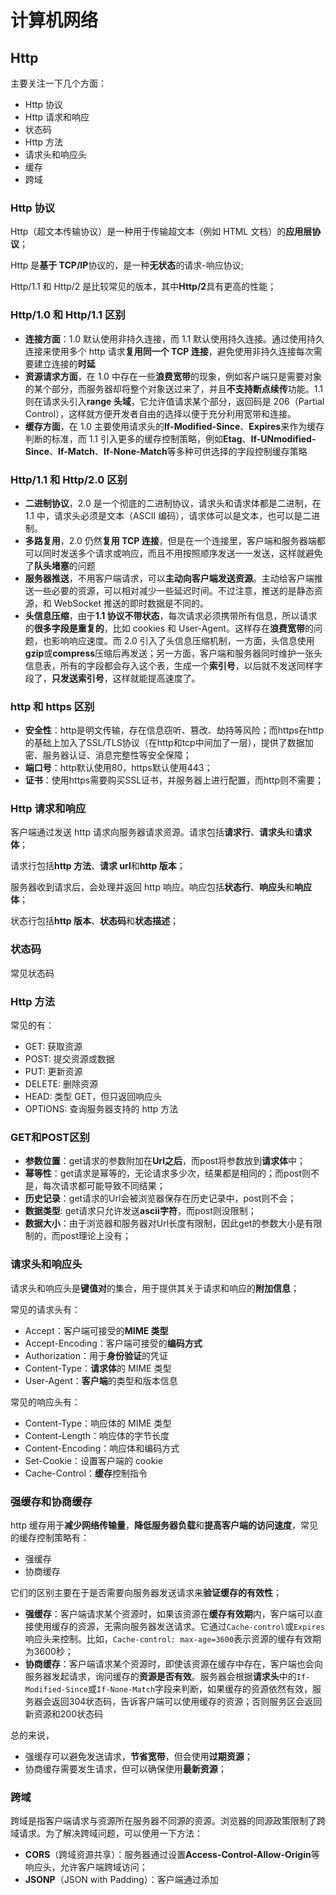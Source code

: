 # 计算机网络



## Http

主要关注一下几个方面：

- Http 协议
- Http 请求和响应
- 状态码
- Http 方法
- 请求头和响应头
- 缓存
- 跨域

### Http 协议

Http（超文本传输协议）是一种用于传输超文本（例如 HTML 文档）的**应用层协议**；

Http 是**基于 TCP/IP**协议的，是一种**无状态**的请求-响应协议;

Http/1.1 和 Http/2 是比较常见的版本，其中**Http/2**具有更高的性能；

### Http/1.0 和 Http/1.1 区别

- **连接方面**：1.0 默认使用非持久连接，而 1.1 默认使用持久连接。通过使用持久连接来使用多个 http 请求**复用同一个 TCP 连接**，避免使用非持久连接每次需要建立连接的**时延**
- **资源请求方面**，在 1.0 中存在一些**浪费宽带**的现象，例如客户端只是需要对象的某个部分，而服务器却将整个对象送过来了，并且**不支持断点续传**功能。1.1 则在请求头引入**range 头域**，它允许值请求某个部分，返回码是 206（Partial Control），这样就方便开发者自由的选择以便于充分利用宽带和连接。
- **缓存方面**，在 1.0 主要使用请求头的**If-Modified-Since**、**Expires**来作为缓存判断的标准，而 1.1 引入更多的缓存控制策略，例如**Etag**、**If-UNmodified-Since**、**If-Match**、**If-None-Match**等多种可供选择的字段控制缓存策略

### Http/1.1 和 Http/2.0 区别

- **二进制协议**，2.0 是一个彻底的二进制协议，请求头和请求体都是二进制，在 1.1 中，请求头必须是文本（ASCII 编码），请求体可以是文本，也可以是二进制。
- **多路复用**，2.0 仍然**复用 TCP 连接**，但是在一个连接里，客户端和服务器端都可以同时发送多个请求或响应，而且不用按照顺序发送一一发送，这样就避免了**队头堵塞**的问题
- **服务器推送**，不用客户端请求，可以**主动向客户端发送资源**。主动给客户端推送一些必要的资源，可以相对减少一些延迟时间。不过注意，推送的是静态资源，和 WebSocket 推送的即时数据是不同的。
- **头信息压缩**，由于**1.1 协议不带状态**，每次请求必须携带所有信息，所以请求的**很多字段是重复的**，比如 cookies 和 User-Agent。这样存在**浪费宽带**的问题，也影响响应速度。而 2.0 引入了头信息压缩机制，一方面，头信息使用**gzip**或**compress**压缩后再发送；另一方面，客户端和服务器同时维护一张头信息表，所有的字段都会存入这个表，生成一个**索引号**，以后就不发送同样字段了，**只发送索引号**，这样就能提高速度了。

### http 和 https 区别

- **安全性**：http是明文传输，存在信息窃听、篡改、劫持等风险；而https在http的基础上加入了SSL/TLS协议（在http和tcp中间加了一层），提供了数据加密、服务器认证、消息完整性等安全保障；
- **端口号**：http默认使用80，https默认使用443；
- **证书**：使用https需要购买SSL证书，并服务器上进行配置，而http则不需要；

### Http 请求和响应

客户端通过发送 http 请求向服务器请求资源。请求包括**请求行**、**请求头**和**请求体**；

请求行包括**http 方法**、**请求 url**和**http 版本**；

服务器收到请求后，会处理并返回 http 响应。响应包括**状态行**、**响应头**和**响应体**；

状态行包括**http 版本**、**状态码**和**状态描述**；

### 状态码

常见状态码

### Http 方法

常见的有：

- GET: 获取资源
- POST: 提交资源或数据
- PUT: 更新资源
- DELETE: 删除资源
- HEAD: 类型 GET，但只返回响应头
- OPTIONS: 查询服务器支持的 http 方法

### GET和POST区别

- **参数位置**：get请求的参数附加在**Url之后**，而post将参数放到**请求体**中；
- **幂等性**：get请求是幂等的，无论请求多少次，结果都是相同的；而post则不是，每次请求都可能导致不同结果；
- **历史记录**：get请求的Url会被浏览器保存在历史记录中，post则不会；
- **数据类型**:  get请求只允许发送**ascii字符**，而post则没限制；
- **数据大小**：由于浏览器和服务器对Url长度有限制，因此get的参数大小是有限制的，而post理论上没有；

### 请求头和响应头

请求头和响应头是**键值对**的集合，用于提供其关于请求和响应的**附加信息**；

常见的请求头有：

- Accept：客户端可接受的**MIME 类型**
- Accept-Encoding：客户端可接受的**编码方式**
- Authorization：用于**身份验证**的凭证
- Content-Type：**请求体**的 MIME 类型
- User-Agent：**客户端**的类型和版本信息

常见的响应头有：

- Content-Type：响应体的 MIME 类型
- Content-Length：响应体的字节长度
- Content-Encoding：响应体和编码方式
- Set-Cookie：设置客户端的 cookie
- Cache-Control：**缓存**控制指令

### 强缓存和协商缓存

http 缓存用于**减少网络传输量**，**降低服务器负载**和**提高客户端的访问速度**，常见的缓存控制策略有：

- 强缓存
- 协商缓存

它们的区别主要在于是否需要向服务器发送请求来**验证缓存的有效性**；

- **强缓存**：客户端请求某个资源时，如果该资源在**缓存有效期**内，客户端可以直接使用缓存的资源，无需向服务器发送请求。它通过`Cache-control`或`Expires` 响应头来控制。比如，`Cache-control: max-age=3600`表示资源的缓存有效期为3600秒；
- **协商缓存**：客户端请求某个资源时，即使该资源在缓存中存在，客户端也会向服务器发起请求，询问缓存的**资源是否有效**。服务器会根据**请求头**中的`If-Modified-Since`或`If-None-Match`字段来判断，如果缓存的资源依然有效，服务器会返回304状态码，告诉客户端可以使用缓存的资源；否则服务区会返回新资源和200状态码

总的来说，

- 强缓存可以避免发送请求，**节省宽带**，但会使用**过期资源**；
- 协商缓存需要发生请求，但可以确保使用**最新资源**；

### 跨域

跨域是指客户端请求与资源所在服务器不同源的资源。浏览器的同源政策限制了跨域请求。为了解决跨域问题，可以使用一下方法：

- **CORS**（跨域资源共享）：服务器通过设置**Access-Control-Allow-Origin**等响应头，允许客户端跨域访问；
- **JSONP**（JSON with Padding）：客户端通过添加<script>标签请求资源，服务器返回**包含 JSON 数据的 JavaScript 代码**。不过这种方法**仅适用于 GET 请求**；
- 第三方代理。

## TCP

- 三次握手

### 三次握手

TCP建立连接需要知道客户端和服务器知道对方准备好通信；

1. SYN发送：客户端发送一个SYN包到服务器，请求建立连接。这个包有**客户端的初始序列号**（就像客户端对服务器说：“你好，我想建立连接”）；
2. SYN收到-ACK发送：服务器收到SYN包后，会发送SYN-ACK包作为响应。这个包有**服务器的初始序列号**和**对客户端初始序列号的确认**（就像服务器对客户端说：“你好，我收到你的请求了，你准备好了吗？”）；
3. ACK发送：客户端收到SYN-ACK包后，会发送一个ACK包到服务器。这个包有**对服务器初始序列号的确认**（就像客户端对服务器说：“我准备好了，我们可以开始了。”）；



## Web 安全

### XXS

**跨站脚本攻击**，攻击者通过**在网站注入恶意脚本**，当用户浏览这个网页时，这些脚本会被执行，从而达到攻击者的目的。

常见的攻击手段包括：

- **存储型**：攻击者将恶意脚本提交到**网站的数据库**中，当用户请求数据时，恶意脚本会被一起返回并执行。
- **反射型**：攻击者将恶意脚本添加到**URL的查询参数**中，当用户点击这个URL时，恶意脚本会被执行。

> 存储型案例

假设有一个论坛网站，用户可以发布帖子，帖子的内容会被保存在数据库中，然后显示在网页上。如果网站没有正确地过滤用户输入，攻击者可以发布一个包含恶意脚本的帖子，如下：

```html
<p>这是一个很有用的帖子！</p>
<script>document.cookie='steal='+document.cookie;</script>
```

当其他用户浏览这个帖子时，恶意脚本会被执行，用户的 cookie 信息就可能被窃取。

> 反射型案例

假设有一个搜索网站，用户可以输入关键词进行搜索，搜索的关键词会被显示在搜索结果页面上。如果网站没有正确地过滤用户输入，攻击者可以创建一个包含恶意脚本的搜索链接，如下：

```html
http://www.example.com/search?keyword=<script>document.cookie='steal='+document.cookie;</script>
```

当用户点击这个链接时，恶意脚本会被执行，用户的 cookie 信息就可能被窃取。

**如何防御**？

- 对用户输入进行过滤或转义，避免直接在网页中插入用户输入的内容；

- 使用**CSP**（内容安全策略），CSP 的本质是建立一个**白名单**，限制网页中脚本的来源。两种方式开启：
  - 1.设置 **http 头部**的 Content-Security-Policy；
  - 2.设置 **Meta 标签**的方式，设置 http-equiv=“Content-Security-Policy”）

- 使用Http-Only属性来保护Cookies，防止被脚本读取。

### CSRF

**跨站请求伪造**，攻击者伪造用户的请求，让用户在无意中执行攻击者的操作。

如果用户在被攻击网站中保存了**登陆状态**，那攻击者就可以利用这个登陆状态，绕过后台用户验证，冒充用户向服务器执行一些操作

本质是利用 cookies 会在**同源请求中**携带发送的特点，以此来实现用户的冒充。

**常见攻击类型**（a链接、img、隐藏form）

- **GET 类型**的 CSRF，比如在网站中的**img**标签里构建一个请求，当用户打开这个网站的时候会自动发起提交。
- **POST 类型**的 CSRF，比如构建一个**表单**，然后隐藏它，当用户进入页面时，自动提交这个表单。
- **链接类型**的 CSRF，比如在**a 标签的 href 属性**里构建一个请求，当然后诱导用户点击。

**如何防御？**

- **验证Referer**，服务器可以验证请求的Referer，只接受来自同一站点的请求；
- **使用 CSRF Token 进行验证**，服务器向用户返回一个随机数**Token**，当网站再次发起请求时，在**请求参数**中加入服务器返回的 Token，然后服务器对这个 Token 进行验证。这种方解决了使用**cookies**单一验证方式时，可能会被冒用的问题。
- **使用SameSite Cookie**：新的Cookie属性，放置Cookie在夸张请求中被发送；

# 浏览器原理



# 操作系统

- 进程
- 线程

## 进程

**并发执行的程序**在执行过程中分配和管理资源的基本单位，是一个**动态**概念，竞争计算机资源的基本单位

## 线程

是进程的一个执行单元；

**何时使用多进程，何时使用多线程？**

对资源的管理和保护要求高，**不限制开销和效率**时，使用**多进程**；

要求**效率高**，**切换频繁**时，资源的保护管理要求不是很高时，使用**多线程**；

# 数据结构

- 树

## 树

树可以描述现实生活的一些事物，比如**家谱**、**单位组织结构**等等；

### 相关术语

- 节点的度（degree）：节点的**子树个数**
- 树的度：树的所有**节点中最大的度数**
- 叶子节点（leaf）：**度为 0 的节点**，也叫叶子节点

### 二叉树

#### 重要特性

![image-20220316094155986](C:\Users\86131\Desktop\know_fragments\md-img\image-20220316094155986.png)

- 一个二叉树**第 i 层**的**最大节点数**为**2^(i-1)**
- **深度为 k**的二叉树有最大节点总数为**2^k-1**
- 对于任何非空二叉树 T，若 n0 表示**叶子节点的个数**，n2 表示**度为 2 的非叶子节点个数**，两者满足**n0 = n2 + 1**

# html

1. 重排（回流)和重绘
2. 图片懒加载
3. CSRF
4. iframe优缺点
5. link和@import的区别
6. script中的defer和aysnc的区别

## 重排（回流)和重绘

重排 reflow，元素的**位置与大小**发生变动时叫重排，也叫**回流**。此时在**layout**阶段，计算每个元素在**设备视口**内的确切位置和大小；

重绘 repaint，元素**样式**发生变动，但是位置没有改变。此时在**Paint**阶段，将渲染树中的每个**节点**转换成屏幕上的**实际像素**，这一步通常叫绘制或栅格化；

重排重绘都会让浏览器重新渲染，而重排得代价更高。

**如何避免过多重排重绘？**

- 样式批量修改
- 分离读写操作

## 图片懒加载

有两个关键：

- 如何判断图片出现在当前视口？
- 如何控制图片的加载？

1. 将图片的**真实地址**保存在一个自定义的属性中（比如 **data-src**），将图片的 **src** 属性设置为一个**占位符图片**（比如一张空白的透明图片）；
2. 监听窗口的**滚动事件**，当滚动到图片的**可视区域**时，将图片的真实地址设置为 src 属性，从而触发图片的加载；
3. 为了避免过多的滚动事件，可以使用**节流**技术，限制触发加载的频率；

提供**`IntersectionObserver`**可以去做这些

需要注意的是，对于一些对 **SEO** 比较重要的图片，比如**标题图**等，应该使用正常的图片加载方式，以保证搜索引擎能够正确地获取这些图片。

## CSRF

cross-site-request forgery 跨站请求伪造 通过**恶意引导**用户一次点击劫持**cookie**进行攻击

以下手段可以减少 CSRF：

- 设置 HTTP Referer 字段，限制请求来源

- token 验证，不放 cookie 中，每次请求手动携带 token 进行校验

## iframe 优缺点

优点：

- **隔离性**：iframe中的JavaScript代码运行在自己的执行环境中，不会影响到主页面；
- **灵活性**：可以加载任何外部页面；
- **并行加载**：iframe的内容会与主页面并行加载，不会阻塞主页面的加载；

缺点：

- **性能问题**：每个iframe都有自己的Window和Document对象，这会增加内存和cpu的使用。
- **SEO问题**：搜索引擎可能无法正确地索引iframe中的内容；
- **跨域问题**：浏览器的同源策略，跨越的iframe有许多限制；
- **布局问题**：iframe的布局和样式控制比较困难，还有进度条等等；
- **历史记录问题**：iframe的导航不会改变浏览器历史记录，这会影响到用户的导航体验；

## link和@import区别

|                             link                             |                           @import                            |
| :----------------------------------------------------------: | :----------------------------------------------------------: |
|                除了引入CSS外，还可以引入图标                 |                         只能引入css                          |
| 属于html元素，当浏览器解析HTML文档时，它会立即加载和应用`<link>`引入的CSS。 | 外部样式表被下载和解析后才会被加载和应用。这可能会出现未样式化的内容，也就是所谓的FOUC（Flash of Unstyled Content）。 |
|                     可并行加载多个样式表                     |                按照它们在CSS中的顺序依次加载                 |
|    可通过JavaScript动态创建和修改href属性，动态选择样式表    |                              x                               |
|                         支持媒体查询                         |                              x                               |

> link媒体查询案例

```html
<!-- 对于宽度大于600px的设备，加载"styles-large.css" -->
<link rel="stylesheet" media="(min-width: 600px)" href="styles-large.css">

<!-- 对于宽度小于或等于600px的设备，加载"styles-small.css" -->
<link rel="stylesheet" media="(max-width: 600px)" href="styles-small.css">
```



> 应用场景

大部分情况推荐link引入；

样式表中引入另一个样式表时，推荐@import；

## script中的defer和async的区别

> 共同点：

在下载脚本同时继续解析HTML；

> 不同点

defer，延迟，等html解析完后，再按照脚本在文档中出现的顺序执行它们；

async，异步，一旦脚本下载完成，会停止html解析，立即执行脚本（导致有多个async脚本时，执行顺序不能保证，下载完的先执行）；

# css

- 响应式和自适应
- 媒体查询
- rem、em、vw、vh
- 垂直水平居中
- 三角形实现
- 伪元素和伪类区别

## 响应式和自适应

比较直观的不同是：**自适应**需要开发**多套**界面，**响应式**开发**一套**界面；

而**响应式**可以通过**弹性布局**和**媒体查询**去实现；

## 媒体查询

媒体查询包含以下部分：

- @media：用于定义媒体查询规则的**关键字**，通常写在 css 头部；
- 媒体类型，指设备类型，常见有 screen、print、speech 等
- 关键字 and only not
- 媒体特性：指要匹配的属性，如 min-width、max-width 等

**例子**

```css
@media screen and (min-width: 768px) {
  /* 当屏幕宽度大于等于768px时应用的样式 */
  body {
    font-size: 16px;
  }
}

@media screen and (max-width: 767px) {
  /* 当屏幕宽度小于767px时应用的样式 */
  body {
    font-size: 14px;
  }
}
```

## rem、em、vw、vh

- rem：根据根元素的 font-size；
- em：根据父元素的 font-size；
- vw 和 vh：根据视口宽高；

## 垂直水平居中

- **子绝父相+transform**（给自己设置）
- flex 布局（给父盒子设置）

## 三角形实现

> 原理

先上口诀：宽高为0，一边为0，两边透明。

元素的border的形成机制是：

在盒子四边由**4个三角形**拼接而成，最先呈现的是每个三角形**底部**的内容，当border-width变大后，每个三角形的剩余部分会渐渐出现；

当盒子内容有宽高时，会遮住每个三角形底部之外的部分；

比如

```css
width: 40px;
height: 40px;
border-width: 50px;
border-style: solid;
border-color: red yellow green blue;
```

![image-20240308155813724](C:\Users\86131\Desktop\know_fragments\md-img\image-20240308155813724.png)

当border-width设置过小时，就是平时的场景（只看到每个三角形底部区域）：

```css
width: 40px;
height: 40px;
border-width: 1px;
border-style: solid;
border-color: red yellow green blue;
```

![image-20240308160134553](C:\Users\86131\Desktop\know_fragments\md-img\image-20240308160134553.png)

当盒子宽高设置为0后，每个三角形全部呈现：

```css
width: 0;
height: 0;
border-width: 30px;
border-style: solid;
border-color: red yellow green blue;
```

![image-20240308160527073](C:\Users\86131\Desktop\know_fragments\md-img\image-20240308160527073.png)

如果有一边不设置border-width，就只有三个三角形：

```css
width: 0;
height: 0;
border-width: 30px 30px 30px 0;
border-style: solid;
border-color: red yellow green #fff;
```

![image-20240308161000975](C:\Users\86131\Desktop\know_fragments\md-img\image-20240308161000975.png)

如果将上下两边的color设置为透明，不就是只看到一个三角形吗：

```css
width: 0;
height: 0;
border-width: 30px 30px 30px 0;
border-style: solid;
border-color: transparent yellow transparent #fff;
```



![image-20240308161318958](C:\Users\86131\Desktop\know_fragments\md-img\image-20240308161318958.png)

不难发现，不设置border-width那一边就是三角形的方向，三角形方向的方向的邻近两边需要设置透明。

> 实现口诀：宽高为0，一边为0，两边透明

```css
width: 0;
height: 0;
border-width: 30px 30px 30px 0;
border-style: solid;
border-color: transparent yellow transparent #fff;
```

## 伪类和伪元素区别

**伪类**用于选择元素特定状态，比如:hover、:active、:nth-child()等

**伪元素**用于选择元素特定部分或添加新元素，比如::before、::after等

# JavaScript

- 闭包
- 关键字
- object
- 全局函数
- 数组方法
- 手写

## 闭包

**什么是闭包，闭包的应用场景是什么**

闭包是能够访问**另外一个函数作用域**中变量的**函数**，它可以将函数作用域内的变量**主动暴露**到函数外（原本是不能够访问函数内的变量的）

**闭包**是一种**保护私有变量**的机制，在函数执行时形成**私有的作用域**，保护里面的私有变量不受外界干扰。

```js
for (let i = 0; i < 5; i++) {
  (function p() {
    console.log(i);
  })();
}
```

闭包应用场景：

- 一个函数返回另外一个**对外层作用域存在引用**的函数
- IIFE（**立即执行函数**）
- **循环赋值**、**独立的计数器**（闭包可以形成互不干扰的私有作用域）
- 用闭包可以**模拟私有方法**（无法在外部直接访问，必须通过内部返回的函数访问，也就是**模块模式**）

## 关键字和它背后

### typeof

可以检测对象和基本类型；

而对于引用类型（**数组、函数、对象**），都返回**object**；

检测 **/abc/** ,返回 **object**；

但检测**Function**，它返回 **function**；

但检测 **window**，返回 **undefined**；

但检测 null 返回 **object**；

原因是这样：

在 JavaScript 最初的实现中，JavaScript 中的值是由一个**表示类型的标签**和实际数据值表示的。对象的类型标签是 **0**。由于 `null` 代表的是**空指针**（大多数平台下值为 0x00），因此，null 的**类型标签**是 0，`typeof null` 也因此返回 `"object"`。

### instanceof

检测**构造函数**的 `prototype` 属性是否出现在某个**实例对象**的**原型链**上。

也就是说，判断一个**实例**是否属于**某种类型**

```js
let person = function () {};
let no = new person();
no instanceof person; //true
```

#### 实现

其实 instanceof 主要的实现原理就是只要右边变量的 **prototype** 在左边变量的**原型链**上即可；

因此，instanceof 在查找的过程中会**遍历**左边变量的原型链，直到找到右边变量的 prototype，如果查找失败，则会返回 false，告诉我们左边变量并非是右边变量的实例。

```js
function new_instance_of(leftVaule, rightVaule) {
  let rightProto = rightVaule.prototype; // 取右表达式的 prototype 值
  leftVaule = leftVaule.__proto__; // 取左表达式的__proto__值
  while (true) {
    if (leftVaule === null) {
      return false;
    }
    if (leftVaule === rightProto) {
      return true;
    }
    leftVaule = leftVaule.__proto__;
  }
}
```

#### 原型

希望被**原型链下游**的对象继承的**属性和方法**，都被储存在**prototype**；

为什么说只要**构造函数**的**prototype**出现在**实例**的**原型链**上，就知道**实例**属于该**构造函数**创建出来的呢？

在传统的 OOP 中，首先定义“类”，此后创建**对象实例**时，类中定义的所有**属性和方法**都被复制到实例中;

在 JavaScript 中并不如此复制——而是在**对象实例**和它的**构造器**之间建立一个**链接**（它是**proto**属性，是从构造函数的`prototype`属性派生的）;

我们来看看**构造函数**创建出一个**实例**时，发生了什么吧：

1. 在内存中**创建一个新对象**（空）
2. 将**构造函数**的**显式原型 prototype**赋值给前面创建出来的**对象**的**隐式原型****proto**
3. **构造函数**内部的**this**，会**指向**创建出来的**新对象**
4. **执行**函数代码
5. 如果构造函数没有**返回非空对象**，这**返回**创建出来的**新对象**

```js
function foo() {
  // 下面三行代码是内部自动操作的，不用写
  var moni = {}
  this = {}
  this.__proto__ = foo.prototype

  return this
}
new foo()
```

你看，上面**this**便是构造函数**foo()**创建出来的**实例**，因为该**实例**的**原型链**（this.**proto**）上有**构造函数**的**prototype**

#### **原型链**

从一个**对象上获取属性**，如果在当前**对象中没有**获取到就会去**它的原型**上面获取，如果它的原型上还没有，它原型本质是个对象，也有对应的原型，就再**去它原型的原型**上找，以此类推，沿着原型一层一层往上找，像链条一样

#### constructor

**构造函数**的**prototype**属性**指向**了他的**原型对象**，该**原型对象**里面有**constructor**属性；

每个**实例对象**都从**原型**中继承了一个 **constructor** 属性，该属性**指向**了用于构造此实例的**构造函数**；

constructor 的作用便是回答了**实例从哪里来的问题**。

![image-20220305193122666](C:\Users\86131\Desktop\know_fragments\md-img\image-20220305193122666.png)

#### ===

- 如果两个操作数都是**对象**，只有当它们指向同一个对象时才返回 `true`；

- **数字类型**必须拥有相同的数值。`+0` 和 `-0` 会被认为是相同的值;

```js
console.log([1, 2, 3] === [1, 2, 3]); // false, 因为在js中，这两数组是不同对象（你也可以理解为两个独立内存空间），内容相同而已；假设前者的引用是a，后者引用是b，那执行a[0] = 9之后，b[0]依然是1
console.log(+0 === -0); // true
```

### for of 和 for in 区别

`for of`，es6 新增， 语句遍历**可迭代对象**定义要迭代的数据（与 forEach 不同的是，**遍历可中断**）。

`for...in` 语句以**任意顺序**迭代对象的**可枚举属性**。

#### 对于**数组**

- **for in**遍历的是数组的**索引**，包括原型以及原型链上的**可迭代属性**，且遍历**顺序任意**；
- 而**for of**更适合遍历数组

```js
Object.prototype.objCustom = function () {};
Array.prototype.arrCustom = function () {};

let iterable = [3, 5, 7];
iterable.foo = "hello";

for (let i in iterable) {
  console.log(i); // logs 0, 1, 2, "foo", "arrCustom", "objCustom"
}

for (let i in iterable) {
  if (iterable.hasOwnProperty(i)) {
    console.log(i); // logs 0, 1, 2, "foo"
  }
}

for (let i of iterable) {
  console.log(i); // logs 3, 5, 7
}
```

#### 对于**对象**

- **for in**遍历对象的**可枚举属性**，包括原型和原型链上的属性，要是只想遍历**实例属性**，可用**hasOwnProperty()**判断
- 而**普通对象**并不是可迭代对象，不能使用**for of**遍历

```js
Object.prototype.method = function () {};

const myObject = {
  a: 1,
  b: 2,
  c: 3,
};

for (const key in myObject) {
  console.log(key); // a b c method
}

for (var key in myObject) {
  if (myObject.hasOwnProperty(key)) {
    console.log(key); // a b c
  }
}
```

### Object.keys

他也可以遍历对象的实例属性的**键名**，不包括原型上的属性

```js
Object.prototype.method = function () {};

const myObject = {
  a: 1,
  b: 2,
  c: 3,
};

console.log(Object.keys(myObject)); // ['a', 'b', 'c']
```

### 可迭代对象

当一个**对象**实现了**[Symbol.iterator]函数**时，就是**可迭代对象**；

而**[Symbol.iterator]函数**返回的是**迭代器**（有**next()**的**对象**）；

而**next()**返回值是这**done**和**value**两个属性的**对象**；

**done**：如果迭代器**可以产生下一个值**，则为**false**，否则为 true（遍历完）；

**value**：js 中任何值，done 为 true 可省略；

#### 实现迭代器

```js
const names = ["abc", "cba", "nba"];

let index = 0;
const namesIterator = {
  next() {
    if (index < names.length) {
      return {
        done: false,
        value: names[index++],
      };
    } else {
      return {
        done: true,
        value: undefined,
      };
    }
  },
};

console.log(namesIterator.next()); // { done: false, value: 'abc' }
console.log(namesIterator.next()); // { done: false, value: 'cba' }
console.log(namesIterator.next()); // { done: false, value: 'nba' }
console.log(namesIterator.next()); // { done: true, value: undefined }
```

#### 实现迭代对象

原生可迭代对象：

- String
- Array
- arguments 参数
- Set
- Map
- NodeList 集合

```js
const iterableObj = {
  names: ["abc", "cba", "nba"],

  [Symbol.iterator]() {
    let index = 0;

    return {
      next: () => {
        if (index < this.names.length) {
          return {
            done: false,
            value: this.names[index++],
          };
        } else {
          return {
            done: true,
            value: undefined,
          };
        }
      },
    };
  },
};
for (const item of iterableObj) {
  console.log(item);
}
```

## Object

### Object.is()

Object.is(value1, value2)

判断两个是否为同一个值；

```js
Object.is(+0, -0); // false
Object.is(Number.NaN, NaN);
```

#### 注意

- 与 `==` 不同。`==` 运算符在判断相等前对两边的变量（如果它们不是同一类型）进行强制转换（这种行为将 `"" == false` 判断为 `true`），而 `Object.is` 不会强制转换两边的值。
- 与 `===`也不相同。差别是它们对待有符号的零和 NaN 不同，例如，`===` 运算符（也包括 `==` 运算符）将数字 `-0` 和 `+0` 视为相等，而将 `Number.NaN` 与 `NaN`视为不相等。

### Object.assign()

Object.assign(**target**, ...**sources**)

```js
const obj = { a: 1 };
const copy = Object.assign({}, obj);
console.log(copy); // { a: 1 }
```

#### 注意

- 后续的 source 会**覆盖**前面的 source 的同名属性。
- Object.assign 复制的是属性值，如果属性值是一个引用类型，那么复制的其实是**引用地址**，就会存在引用共享的问题。

## 常见全局函数

### parseInt()

parseInt(**string**, **radix**)

radix 表示要解析的数字的基数：

- 它介于 2 ~ 36 之间；

- 如果**省略**或其**值为 0**，则数字将以 10 进制来解析；

- 如果它以 “0x” 或 “0X” 开头，将以 16 进制来解析；

- 如果它**小于 2** 或者**大于 36**，将返回 **NaN**。

其它没见过的：

- decodeURI()
- decodeURIComponent()
- encodeURI()
- encodeURIComponent()
- escape()
- unescape()
- getClass()
- isFinite()
- isNaN()

## 常见数组方法

### map

map(callbackFn(**Element**, **index**, **array**), thisArg)

#### **返回值**

新数组

#### **易错**

```js
["1", "2", "3"].map(parseInt); // [1, NaN, NaN]
```

parseInt 接收两个参数，也就是 map 传递给他的 Element 和 index

所以实际的效果是

```js
parseInt("1", 0); // 1
parseInt("2", 1); // NaN
parseInt("3", 2); // NaN
```

解决方案

```js
["1", "2", "3"].map((element) => parseInt(element, 10)); // [1, 2, 3]
```

### forEach

forEach(callbackFn(**Element**, **index**, **array**), thisArg)

#### **返回值**

undefined

#### **注意**

- 不会直接改变调用它的数组，该数组可能会被 `callbackFn` 函数改变。
- 除了抛出异常，无法终止或跳出**forEach**循环

### slice

slice(**begin**, **end**)

**不会改变原数组**

#### **返回值**

新数组

例子

```js
console.log([2, 10, 11, 1, 3].slice(2, 2)); // []
```

因为没有提取到元素，所以新数组为空

## 常见手写

### 数组去重

#### **indexOf 或 includes**

新建一个空的结果数组，for 循环原数组，判断结果数组**是否存在当前元素**，如果有相同的值则跳过，不相同则 push 进数组。

```js
function unique(arr) {
  if (!Array.isArray(arr)) {
    console.log("type error!");
    return;
  }
  const array = [];
  for (let i = 0; i < arr.length; i++) {
    if (array.indexOf(arr[i]) === -1) {
      array.push(arr[i]);
    }
    // includes写法
    // if (!array.includes(arr[i])) {
    //    array.push(arr[i])
    // }
  }
  return array;
}
const arr = [
  1,
  1,
  "true",
  "true",
  true,
  true,
  undefined,
  undefined,
  null,
  null,
  NaN,
  NaN,
  {},
  {},
];
console.log(unique(arr)); // [ 1, 'true', true, undefined, null, NaN, NaN, {}, {} ]
```

**缺点**

- NaN、{}没有去重

#### es6 Set

```js
function unique(arr) {
  return Array.from(new Set(arr));
}
const arr = [
  1,
  1,
  "true",
  "true",
  true,
  true,
  undefined,
  undefined,
  null,
  null,
  NaN,
  NaN,
  {},
  {},
];
console.log(unique(arr));
// [1, "true", true, undefined, null, NaN, {}, {}]
// 高级写法
// [...new Set(arr)]
```

**缺点**

- 无法去掉“{}”空对象

#### filter 和 hasOwnProperty

```js
function unique(arr) {
  const obj = {};
  return arr.filter((item) => {
    return obj.hasOwnProperty(typeof item + item)
      ? false
      : (obj[typeof item + item] = true);
  });
}
const arr = [
  1,
  1,
  "true",
  "true",
  true,
  true,
  undefined,
  undefined,
  null,
  null,
  NaN,
  NaN,
  {},
  {},
];
console.log(unique(arr));
// [1, "true", true, undefined, null, NaN, {}]   //所有的都去重了
```

过程

```js
1. obj { number1: true } arr [1]
3. obj { number1: true, stringtrue: true } arr [1, 'true']
5. obj { number1: true, stringtrue: true, booleantrue: true } arr [1, 'true', true]
7. obj { number1: true, stringtrue: true, booleantrue: true, undefinedundefined: true } arr [1, 'true', true, undefined]
9. obj { number1: true, stringtrue: true, booleantrue: true, undefinedundefined: true, objectnull: true } arr [1, 'true', true, undefined, null]
11. obj { number1: true, stringtrue: true, booleantrue: true, undefinedundefined: true, objectnull: true, numberNaN: true } arr [1, 'true', true, undefined, null, NaN]
13. obj { number1: true, stringtrue: true, booleantrue: true, undefinedundefined: true, objectnull: true, numberNaN: true, 'object[object Object]': true } arr [1, "true", true, undefined, null, NaN, {}]
```

### 数组转树

## 作用域

**作用域（Scope）**

可以理解为变量、函数、对象的可访问范围

## this 指向

## 箭头函数

**箭头函数和普通函数有什么区别?**

- 箭头函数**不会绑定 this、arguments**属性

- 箭头函数**不能作为构造函数**来使用（不能和 new 关键字一起使用）
- 箭头函数**不绑定 this**，而是根据**外层作用域**来决定 this

## 事件循环（eventloop）

先说说**浏览器**的事件循环吧

**有个前提，js 是单线程的**

参与事件循环有 3 个角色：

- js 线程
- 其它线程
- 事件队列

1. **js 线程**执行 js 代码
2. 当发现**耗时操作**时，会将这操作（会有回调函数）交给**其它线程**处理
3. 当**其它线程**处理完，会将**回调函数**放到**事件队列**中
4. **js 线程**会定时地来事件队列**执行那些回调函数**

这 3 个角色形成一个**闭环**，不停地**循环着这过程**，所以叫**事件循环**

而**node**的事件循环原理大同小异，不过比浏览器多了一些阶段，对事件队列的划分更加详细，暂时就了解这么多~

看一段代码

```js
let a = 1;
setTimeout(() => {
  a = 0;
}, 3000);
while (a) {}
console.log(a);
```

你猜输出什么？**什么都没有输出！并且循环一直持续**

**由于主线程阻塞，并不会去执行宏任务**（只有主线程执行完才会去理微任务和宏任务）

假设有个按钮 id 为 btn，问最后按钮背景颜色？

```js
document.getElementById("btn").style = "background: blue;";
document.getElementById("btn").style = "background: red;".resolve().then(() => {
  document.getElementById("btn").style = "background: black;";
});
```

**黑色**，为什么？

## Set 和 Map 有什么区别？

- Map 是键值对，Set 是值的集合
- Map 有 get(key)方法,而 set 只有值，没有 get(key)方法
- Set 更多用于数组去重，而 Map 更多用于存储数据

## 深拷贝和浅拷贝

**浅拷贝**是创建一个**新对象**，这个对象有着原始对象属性值的拷贝。如果属性是**基本类型**，拷贝的就是基本类型的**值**，如果属性是**引用类型**，拷贝的就是**内存地址** ，所以**如果其中一个对象改变了这个地址，就会影响到另一个对象**。（两个对象依然共享引用类型属性的内存）

**深拷贝**是从堆内存中开辟一个新的区域存放新对象,且**修改新对象不会影响原对象**，（两个对象不再共享引用类型属性的内存）

**如何实现浅拷贝？**

- 展开运算符

**如何实现深拷贝？**

- JSON 的序列化（stringify）和解析（parse），但是这不会对函数进行处理~

# Vue

- v-if 和 v-show
- v-if 和 v-for 优先级
- key 的作用
- 双向数据绑定
- 响应式系统
- 自定义指令
- 在项目中遇到什么困难？怎么解决的？

## v-if 和 v-show

`v-if` 是“真实的”按条件渲染，因为它确保了在切换时，条件区块内的事件监听器和子组件都会被销毁与重建；

`v-if` 也是**惰性**的：如果在初次渲染时条件值为 false，则不会做任何事。条件区块只有当条件首次变为 true 时才被渲染‘

相比之下，`v-show` 简单许多，元素无论初始条件如何，始终会被渲染，只有 CSS `display` 属性会被切换；

总的来说，`v-if` 有更高的切换开销，而 `v-show` 有更高的初始渲染开销。因此，如果需要频繁切换，则使用 `v-show` 较好；如果在运行时绑定条件很少改变，则 `v-if` 会更合适；

## v-if 和 v-for 优先级

同时使用 `v-if` 和 `v-for` 是**不推荐的**，因为这样二者的优先级不明显；

当它们同时存在于一个节点上时，**`v-if` 比 `v-for` 的优先级更高（vue2 则反过来）。**这意味着 `v-if` 的条件将无法访问到 `v-for` 作用域内定义的变量别名：

```vue
<!--
 这会抛出一个错误，因为属性 todo 此时
 没有在该实例上定义
-->
<li v-for="todo in todos" v-if="!todo.isComplete">
  {{ todo.name }}
</li>
```

在外新包装一层 `<template>` 再在其上使用 `v-for` 可以解决这个问题 (这也更加明显易读)：

```vue
<template v-for="todo in todos">
  <li v-if="!todo.isComplete">
    {{ todo.name }}
  </li>
</template>
```

## key

key 会给每个 vnode 唯一 id，是 diff 算法的一种优化策略；

可以根据 key，更准确、更快的找到对应 vnode 节点；

进行 diff 算法的时候，要进行比对虚拟 DOM，当出现大量的相同的标签时，vnode 会根据 key 和标签名是否一致，若一致再去判断子节点；

这样可以提升判断的速度，在页面重新渲染时更快，消耗更少；

## 双向数据绑定

**双向数据绑定是什么？**

把 `model` 绑定到 `view` 上，当使用 `JavaScript` 代码更新 `model` 时，`view` 就会自动更新，这是**单向数据绑定**；

在单向数据绑定的基础上，当用户更新了 `view` ，那 `model` 的数据也自动更新，这就是 **双向数据绑定**。

**原理是什么？**

它主要有三个重要部分构成：

- 数据层（model）
- 视图层（view）
- 业务逻辑层（viewmodel）

viewmodel 主要的职责是：

- 数据变化后更新视图
- 视图更新后更新数据

**如何实现？**

Vue 的双向数据绑定表现为 `v-model` 指令；

而 v-model 其实是 `v-bind` 和 `v-on` 的语法糖：v-bind 绑定数据，将它加入**响应式系统**，而 v-on 当数据变化时会触发某个事件，从而更新数据；

**作用在普通表单元素上**

```html
<input v-bind:value="message" v-on:input="message=$event.target.value" />
```

//$event 指代当前触发的事件对象;
//$event.target 指代当前触发的事件对象的 dom;
//$event.target.value 就是当前 dom 的 value 值;

- **「接收一个 value 属性」**
- **「在 value 值改变时 触发 xxx 事件」**

**在自定义组件中**

v-model 默认会利用名为 **value** 的 **prop** 和名为 **input 的事件**

## 响应式系统

## 自定义指令

自定义指令是**复用**代码的一种方式，主要是为了复用涉及普通元素的**底层 DOM**的访问逻辑；

使用前先**注册**，分全局和局部；

全局注册主要是通过`Vue.directive`方法进行注册

`Vue.directive`第一个参数是指令的名字（不需要写上`v-`前缀），第二个参数可以是对象数据，也可以是一个指令函数

```js
// 注册一个全局自定义指令 `v-focus`
Vue.directive("focus", {
  // 当被绑定的元素插入到 DOM 中时……
  inserted: function (el) {
    // 聚焦元素
    el.focus(); // 页面加载完成之后自动让输入框获取到焦点的小功能
  },
});
```

局部注册通过在组件`options`选项中设置`directive`属性

```js
directives: {
  focus: {
    // 指令的定义
    inserted: function (el) {
      el.focus() // 页面加载完成之后自动让输入框获取到焦点的小功能
    }
  }
}
```

然后你可以在模板中任何元素上使用新的 `v-focus` property，如下：

```vue
<input v-focus />
```

### 应用场景

- 表单防止重复提交
- 图片懒加载
- 一键 Copy 的功能
- 拖拽指令
- 页面水印
- 权限校验

**表单防止重复提交**

```js
// 1.设置v-throttle自定义指令
Vue.directive('throttle', {
  bind: (el, binding) => {
    let throttleTime = binding.value; // 节流时间
    if (!throttleTime) { // 用户若不设置节流时间，则默认2s
      throttleTime = 2000;
    }
    let cbFun;
    el.addEventListener('click', event => {
      if (!cbFun) { // 第一次执行
        cbFun = setTimeout(() => {
          cbFun = null;
        }, throttleTime);
      } else {
        event && event.stopImmediatePropagation();
      }
    }, true);
  },
});
// 2.为button标签设置v-throttle自定义指令
<button @click="sayHello" v-throttle>提交</button>
```

**图片懒加载**

```js
const LazyLoad = {
  // install方法
  install(Vue, options) {
    // 代替图片的loading图
    let defaultSrc = options.default;
    Vue.directive("lazy", {
      bind(el, binding) {
        LazyLoad.init(el, binding.value, defaultSrc);
      },
      inserted(el) {
        // 兼容处理
        if ("IntersectionObserver" in window) {
          LazyLoad.observe(el);
        } else {
          LazyLoad.listenerScroll(el);
        }
      },
    });
  },
  // 初始化
  init(el, val, def) {
    // data-src 储存真实src
    el.setAttribute("data-src", val);
    // 设置src为loading图
    el.setAttribute("src", def);
  },
  // 利用IntersectionObserver监听el
  observe(el) {
    let io = new IntersectionObserver((entries) => {
      let realSrc = el.dataset.src;
      if (entries[0].isIntersecting) {
        if (realSrc) {
          el.src = realSrc;
          el.removeAttribute("data-src");
        }
      }
    });
    io.observe(el);
  },
  // 监听scroll事件
  listenerScroll(el) {
    let handler = LazyLoad.throttle(LazyLoad.load, 300);
    LazyLoad.load(el);
    window.addEventListener("scroll", () => {
      handler(el);
    });
  },
  // 加载真实图片
  load(el) {
    let windowHeight = document.documentElement.clientHeight;
    let elTop = el.getBoundingClientRect().top;
    let elBtm = el.getBoundingClientRect().bottom;
    let realSrc = el.dataset.src;
    if (elTop - windowHeight < 0 && elBtm > 0) {
      if (realSrc) {
        el.src = realSrc;
        el.removeAttribute("data-src");
      }
    }
  },
  // 节流
  throttle(fn, delay) {
    let timer;
    let prevTime;
    return function (...args) {
      let currTime = Date.now();
      let context = this;
      if (!prevTime) prevTime = currTime;
      clearTimeout(timer);

      if (currTime - prevTime > delay) {
        prevTime = currTime;
        fn.apply(context, args);
        clearTimeout(timer);
        return;
      }

      timer = setTimeout(function () {
        prevTime = Date.now();
        timer = null;
        fn.apply(context, args);
      }, delay);
    };
  },
};
export default LazyLoad;
```

**一键 Copy 的功能**

```js
    el.$value = value; // 用一个全局属性来存传进来的值，因为这个值在别的钩子函数里还会用到
    el.handler = () => {
      if (!el.$value) {
      // 值为空的时候，给出提示，我这里的提示是用的 ant-design-vue 的提示，你们随意
        Message.warning('无复制内容');
        return;
      }
      // 动态创建 textarea 标签
      const textarea = document.createElement('textarea');
      // 将该 textarea 设为 readonly 防止 iOS 下自动唤起键盘，同时将 textarea 移出可视区域
      textarea.readOnly = 'readonly';
      textarea.style.position = 'absolute';
      textarea.style.left = '-9999px';
      // 将要 copy 的值赋给 textarea 标签的 value 属性
      textarea.value = el.$value;
      // 将 textarea 插入到 body 中
      document.body.appendChild(textarea);
      // 选中值并复制
      textarea.select();
      // textarea.setSelectionRange(0, textarea.value.length);
      const result = document.execCommand('Copy');
      if (result) {
        Message.success('复制成功');
      }
      document.body.removeChild(textarea);
    };
    // 绑定点击事件，就是所谓的一键 copy 啦
    el.addEventListener('click', el.handler);
  },
  // 当传进来的值更新的时候触发
  componentUpdated(el, { value }) {
    el.$value = value;
  },
  // 指令与元素解绑的时候，移除事件绑定
  unbind(el) {
    el.removeEventListener('click', el.handler);
  },
};

export default vCopy;
```

## 在项目中遇到什么困难？怎么解决的？

可以使用**star**法则：

situation（背景信息）：事情是在**什么情况**下发生，比如生产环境 xxx 问题；

target（目标任务）：你的**目标任务**是什么，比如保证线上服务稳定、分析问题产生原因；

action（采取的行动）：针对这样的情况分析，采用了**什么行动**，比如先重启保证服务正常，之后在进行分析；

result（取得的成果）：结果怎样，再这样的情况下**学到了什么**；

比如我遇到的一个问题：

**背景**

下班回家了，当天的功能已经提交，并且已经发布到生产环境的服务器上了（第二天客户要验收），我负责的那个**模块首页一直在加载，一直不出内容**

**目标**

组长叫我尽快解决，然后提交修改后的代码，**重新发布，保证上线服务**。

**行动**

然后我就看看开发环境的代码，分析产生的原因，然后定位到问题是**递归渲染**，导致死循环

我就修改了对某个数据的监听（使用 useEffect 监听某个数据），去掉对它的依赖，然后控制台也没有提示了；

**结果**

最后也能顺利发布到生产环境，这次的经验告诉我，开发环境报的**提示一定要解决**，不然搞不好到生产环境会出问题

# flutter

- Flutter 是什么？Flutter 和其他移动开发框架有什么不同之处？
- Flutter 中的 StatefulWidget 和 StatelessWidget 有什么区别？在什么情况下应该使用它们？
- Flutter 的路由是什么？如何在 Flutter 应用程序中实现导航？
- Flutter 中的 BuildContext 是什么？它有什么作用？
- Flutter 中的 Widget 是什么？它们是如何工作的？
- Flutter 中的 Layout 和 Container Widget 有什么作用？它们是如何使用的？
- Flutter 中的动画是如何实现的？如何创建动画？
- Flutter 中的异步编程是如何工作的？有哪些常用的异步编程模型？
- Flutter 中的插件是什么？如何在 Flutter 应用程序中使用插件？
- Flutter 中的国际化是如何工作的？如何为应用程序添加多语言支持？

## Flutter 是什么？Flutter 和其他移动开发框架有什么不同之处？

flutter 是一个**快速**、**灵活**且具有**高性能**的**移动应用框架**，可以大大提高开发效率和用户体验。

与其他移动开发框架相比，flutter 具有以下不同之处：

- **构建性能**：flutter 使用自己的**渲染引擎**，可以**直接绘制**ui 组件，**无需通过原生控件**控制进行渲染，这使得应用程序具有更高的渲染性能和流畅度；
- **代码复用（跨平台）**：flutter 支持使用**单一代码库**构建应用程序，可以通过 flutter 框架在**不同平台**上构建应用程序，从而实现代码的复用；
- **热重载**：flutter 的热重载功能看在应用程序运行时**快速预览**、**调试**ui 和业务逻辑，使得开发人员可以更快的进行迭代和调试
- **自定性**：flutter 具有丰富的**自定义组件**和**动画库**，可以帮助开发人员构建出具有**高度个性化**的移动应用；

## **Flutter 中的 Widget 是什么？它们是如何工作的？**

是一种用来**构建用户界面**的**基本元素**，类似于**组件**；

widget 是不可变的，一旦创建就不会改变，而是通过构建新的 widget 树来更新用户界面；

flutter 的 widget 分两种类型：

- StatelessWidget（无状态）
- StatefulWidget（有状态）

StatelessWidget 的属性在构建后**不会再改变**；

StatefulWidget 则不然，在构建后可能发生变化。当 StatefulWidget 中的**属性**发生变化时，flutter 会**重新构建 widget 树**，并重新渲染用户界面；

flutter 中的 widget 是根据**用户界面的层次**结构来组织的，每个 widget 可以有一个或多个子 widget，形成 widget 树。当需要更新用户界面时，flutter 会对**整个 widget**进行重建，而不是对发生变化的部分进行局部更新；

在构建 widget 树时，flutter 会使用一种叫做**渲染对象树**的技术，将**widget**转换成对应的**渲染对象**（RenderObject），并通过渲染对象实现用户界面的绘制。**渲染对象树**中的每个**节点**都与 widget 树中的一个 widget 对应，它们负责将 widget 树中的**布局信息**转换成实际的**绘制命令**；

在 flutter 中，widget 和渲染对象是**分离**的，它们之间的转换由框架自动完成，开发者无需关心具体的实现细节。这使得 flutter 可以在不同平台上实现统一的用户界面，**跨平台**；

# React

## 类组件与函数组件区别

> 基础认知

本质上代表不同的设计思想和心智模式；

- 类组件的根基是oop，面向对象编程，可以实现继承；
- 函数组件的根基是fp，函数式编程；

> 独特点

- 相对于类组件，函数组件更纯粹、易测试；
- 类组件通过生命周期组织业务逻辑，比如请求常放 `componentDidMount`中

> 性能优化

- 类组件依靠 `componentShouldUpdate` 去阻断渲染；
- 函数组件依靠React.memo缓存渲染结果去减少渲染；

> 未来趋势

hook的推出，促进函数组件的发展

## Hook使用有哪些限制

主要有两点：

- 在函数函数式顶层调用hooks；
- 不要在循环、条件判断或者子函数中使用hooks；

只要是因为**React依赖于Hooks的调用顺序来正确地保存和更新状态**；

若在条件或循环中调用hook，可能导致每次渲染时，hook调用顺序不一致，从而导致错误；

hook的工作原理主要是通过一种叫做**fiber的数据结构**来保存和更新状态；

每个组件都有一个与之关联的fiber，每个fiber都有一个保存hooks状态的链表；

当调用例如useState或useEffect这样的hook时，React会在当前fiber的hooks链表中添加一个新状态或副作用；

然后，当组件重新渲染时，React回按照hooks的调用顺序来更新这些状态和副作用；

# 前端工程化

## 构建

### webpack

#### 构建流程

1. **初始化配置**：读取配置文件（如webpack.config.js）,并解析出入口文件、输出路径、loader、plugin等配置信息。
2. **编译**：使用这些配置信息创建一个新的 `Compiler` 对象，然后调用这对象的`run`方法开始编译；
3. **确定入口**：根据配置中的`entry`找出所有的入口文件；
4. **编译模块**： 从**入口文件**开始，调用相应的**loader**对模块进行转换，然后解析出**模块的依赖**，对依赖的模块进行递归处理；
5. **完成模块编译**：在确定了所有模块的依赖关系后，每个模块会被转换成最终的**可执行代码**；
6. **输出**：根据入口和模块之间的**依赖关系**，组装成一个个**包含多个模块的Chunk**，再把每个Chunk转换成一个单独的文件加入到**输出列表**，这步是可以修改输出内容的最后机会；
7. **输出完成**：在确定好初始内容后，根据配置确定的**路径和文件名**，把文件内容写入到**文件系统**。

简单例子：

```js
const path = require('path');

module.exports = {
  entry: './src/index.js',
  output: {
    filename: 'bundle.js',
    path: path.resolve(__dirname, 'dist')
  },
  module: {
    rules: [
      {
        test: /\.css$/,
        use: ['style-loader', 'css-loader']
      }
    ]
  },
  plugins: [
    new HtmlWebpackPlugin({template: './src/index.html'})
  ]
};
```

在这个配置文件中，`entry` 指定了入口文件，`output` 指定了输出路径和文件名，`module.rules` 指定了处理 CSS 文件的 loader，`plugins` 指定了一个插件用于生成 HTML 文件。

#### 热更新原理

1. **编译阶段**：启用HMR插件后，webpack在编译阶段会向**bundle**中注入HMR runtime代码，这些代码主要负责**和服务端进行通信**，当服务端有模块更新时，获取更新的模块代码；
2. **Dev Sever**：轻量级服务器，在服务端监听文件的变化，当文件发生变化时，webpack会重新编译打包那部分的代码，并通过**Socket.js**向浏览器端发送更新的消息；
3. **浏览器处理阶段：**浏览器端的HMR runtime会接收到更新的消息，然后通过**JSONP**向服务端获取更新的模块文件，然后利用HMR runtime对新旧模块进行对比，替换掉旧的模块，最后通知应用代码模块已经更新；

#### 如何提高webpack构建速度

- **使用DllPlugin**: 可以将特定的库提前打包，然后在主配置中引用这些预打包的库，从而减少了打包时间。
- **使用多进程构建**：使用像`thread-loader`这样的工具，可以将loader的工作分发到多个子进程中去，从而加快打包速度；
- **使用SplitChunksPlugin**：将公共的依赖模块提取到已有的入口chunk中，或者提取到新生成的chunk中，这样可以避免重复打包；
- **减少解析文件的数量**：使用`externals`配置来排除不需要打包的库，可以使用`noParse`配置来排除不需要解析的库；

> 使用DllPlugin案例

创建一个额外的 Webpack 配置文件（例如 `webpack.dll.js`）来打包库文件：

```js
const path = require('path');
const webpack = require('webpack');

module.exports = {
  entry: {
    vendor: ['react', 'react-dom', 'lodash'] // 需要提前打包的库
  },
  output: {
    path: path.join(__dirname, 'dist'),
    filename: '[name].dll.js', // 输出的文件名
    library: '[name]_library' // 全局变量的名称，其他模块会从这个变量上获取已经打包的代码
  },
  plugins: [
    new webpack.DllPlugin({
      name: '[name]_library',
      path: path.join(__dirname, 'dist', '[name]-manifest.json') // manifest 文件的输出路径
    })
  ]
};
```

在主配置文件中使用 `DllReferencePlugin` 来引用这些预打包的库：

```js
const path = require('path');
const webpack = require('webpack');

module.exports = {
  entry: './src/index.js',
  output: {
    path: path.join(__dirname, 'dist'),
    filename: 'bundle.js'
  },
  plugins: [
    new webpack.DllReferencePlugin({
      manifest: require('./dist/vendor-manifest.json') // 引用 dll manifest 文件
    })
  ]
};
```

最后，需要在 HTML 文件中引入 dll 文件：

```html
<script src="vendor.dll.js"></script>
<script src="bundle.js"></script>
```

> 使用多进程构建案例

```js
module.exports = {
  module: {
    rules: [
      {
        test: /\.js$/,
        include: path.resolve("src"), // 只转化src目录下的js
        use: [
          {
            loader: 'thread-loader',
            options: {
              workers: 3, // 开启3个 worker 进程来处理打包，默认是 os.cpus().length - 1
            },
          },
          'babel-loader',
        ],
      },
    ],
  },
};
```

为 `babel-loader` 前面添加了 `thread-loader`。`thread-loader` 会在后台开启一个 worker pool（工作线程池），然后将 `babel-loader` 的工作分发给这些 worker 进程，从而提高了打包速度。

需要注意的是，每个 worker 进程的启动都有一定的时间和内存开销，所以并不是所有的 loader 都适合使用 `thread-loader`。一般来说，只有那些消耗 CPU 资源较多的 loader（例如 `babel-loader`、`ts-loader`）才适合使用 `thread-loader`。

> 排除不需要打包或解析的库案例

```js
module.exports = {
  //...
  externals: {
    jquery: 'jQuery' // 如果我们的代码中用到了 import $ from 'jquery'，那么 Webpack 就不会将 jQuery 打包到输出的 bundle 中，而是在运行时从全局的 jQuery 变量中获取
  },
  module: {
    noParse: /jquery|lodash/, // 不去解析 jQuery 和 lodash，因为我们知道它们没有依赖其他的模块
  }
};
```

在这个配置中，`externals` 选项告诉 Webpack 不要将 `jquery` 打包到输出的 bundle 中，而是在运行时从全局的 `jQuery` 变量中获取。这对于那些通过 script 标签引入的库非常有用。

`oParse` 选项告诉 Webpack 不要解析 `jquery` 和 `lodash`，因为它们没有依赖其他的模块。这可以减少 Webpack 的解析工作，从而提高构建速度。

需要注意的是，使用 `externals` 和 `noParse` 配置时，必须确保排除的库在运行时是可用的，否则可能会导致运行时错误。

## 测试

### jest

- 主要特性
- 如何编写单元测试

#### 主要特性

- 零配置
- mock函数

#### 如何编写单元测试

1. 使用it或test编写测试用例
2. 测试用例中使用断言（expect）来验证代码的行为
3. 执行测试

假设有个函数：

```js
function add(a, b) {
    return a + b;
}
```

测试用例：

```js
test('adds 1 + 2 to equal 3', () => {
    expect(add(1, 2)).toBe(3);
});
```

